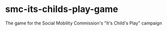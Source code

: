 # smc-its-childs-play-game
The game for the Social Mobility Commission's "It's Child's Play" campaign
